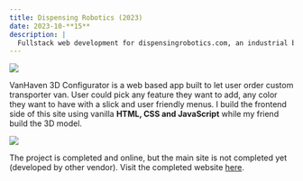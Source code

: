 ```yaml
---
title: Dispensing Robotics (2023)
date: 2023-10-**15**
description: |
  Fullstack web development for dispensingrobotics.com, an industrial based company with global customer.
---
```


<img src="/images/portfolios/vanhaven-2.webp" class="h-96 w-full object-cover"/>

VanHaven 3D Configurator is a web based app built to let user order custom transporter van. User could pick any feature they want to add, any color they want to have with a slick and user friendly menus. I build the frontend side of this site using vanilla **HTML, CSS and JavaScript** while my friend build the 3D model. 

<img src="/images/portfolios/vanhaven-1.webp" class="h-96 w-full object-cover"/>

The project is completed and online, but the main site is not completed yet (developed by other vendor). Visit the completed website [here](http://configurator.vanhaven.co.uk).